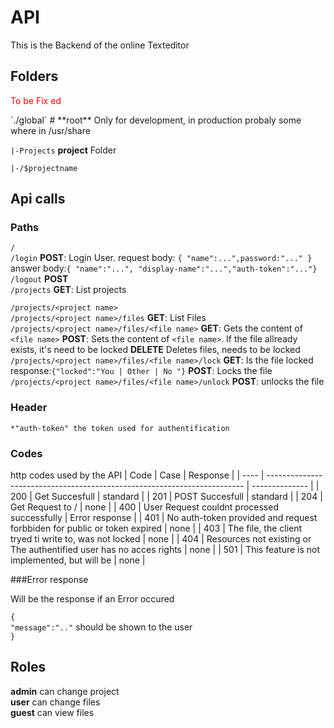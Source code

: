 # API
This is the Backend of the online Texteditor

## Folders
<p style="color:red;">To be Fix ed</p>
`./global` # **root** Only for development, in production probaly some where in /usr/share

`|-Projects` **project** Folder

`|-/$projectname`

## Api calls
### Paths
`/` <br>
`/login` **POST**: Login User. request body: `{ "name":...",password:"..." }` answer body:`{ "name":"...", "display-name":"...","auth-token":"..."}` <br>
`/logout` **POST** <br>
`/projects` **GET**: List projects 

`/projects/<project name>`<br>
`/projects/<project name>/files` **GET**: List Files <br>
`/projects/<project name>/files/<file name>` **GET**: Gets the content of `<file name>` **POST**: Sets the content of `<file name>`. If the file allready exists, it's need to be locked **DELETE** Deletes files, needs to be locked<br>
`/projects/<project name>/files/<file name>/lock` **GET**: Is the file locked response:`{"locked":"You | Other | No "}`  **POST**: Locks the file <br>
`/projects/<project name>/files/<file name>/unlock` **POST**: unlocks the file

### Header
    *"auth-token" the token used for authentification

### Codes
http codes used by the API
| Code | Case                                                                     | Response       |
| ---- | ------------------------------------------------------------------------ | -------------- |
| 200  | Get Succesfull                                                           | standard       |
| 201  | POST Succesfull                                                          | standard       |
| 204  | Get Request to /                                                         | none           |
| 400  | User Request couldnt processed successfully                              | Error response |
| 401  | No auth-token provided and request forbbiden for public or token expired | none           |
| 403  | The file, the client tryed ti write to, was not locked                   | none           |
| 404  | Resources not existing or The authentified user has no acces rights      | none           |
| 501  | This feature is not implemented, but will be                             | none           |

###Error response

Will be the response if an Error occured

`{`<br>
`"message":".."` should be shown to the user<br>
`}`

## Roles
**admin** can change project <br>
**user** can change files <br>
**guest** can view files



